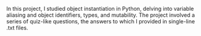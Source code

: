 In this project, I studied object instantiation in Python, delving into variable aliasing and object identifiers, types, and mutability. The project involved a series of quiz-like questions, the answers to which I provided in single-line .txt files.
